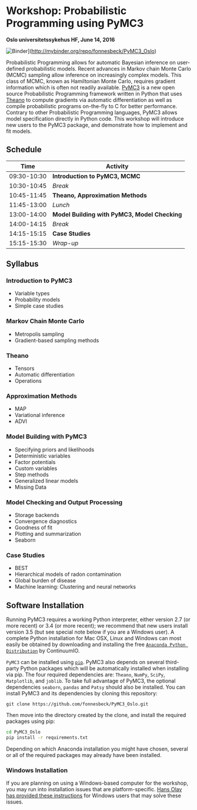 # Workshop: Probabilistic Programming using PyMC3 

**Oslo universitetssykehus HF, June 14, 2016**

![Binder](http://mybinder.org/badge.svg)](http://mybinder.org/repo/fonnesbeck/PyMC3_Oslo)

Probabilistic Programming allows for automatic Bayesian inference on user-defined probabilistic models. Recent advances in Markov chain Monte Carlo (MCMC) sampling allow inference on increasingly complex models. This class of MCMC, known as Hamiltonian Monte Carlo, requires gradient information which is often not readily available. [PyMC3](https://github.com/pymc-devs/pymc3 "GitHub - pymc-devs/pymc3: Probabilistic Programming in Python. Uses Theano as a backend, supports NUTS and ADVI.") is a new open source Probabilistic Programming framework written in Python that uses [Theano](http://deeplearning.net/software/theano/ "Welcome &mdash; Theano 0.8.2 documentation") to compute gradients via automatic differentiation as well as compile probabilistic programs on-the-fly to C for better performance. Contrary to other Probabilistic Programming languages, PyMC3 allows model specification directly in Python code. This workshop will introduce new users to the PyMC3 package, and demonstrate how to implement and fit models.

## Schedule

| Time          | Activity                    |
| --------------|-----------------------------|
| 09:30-10:30 | **Introduction to PyMC3, MCMC** |
| 10:30-10:45 | *Break* |
| 10:45-11:45 | **Theano, Approximation Methods** |
| 11:45-13:00 | *Lunch* |
| 13:00-14:00 | **Model Building with PyMC3, Model Checking** |
| 14:00-14:15 | *Break* |
| 14:15-15:15 | **Case Studies** |
| 15:15-15:30 | *Wrap-up* |

## Syllabus

### Introduction to PyMC3

* Variable types
* Probability models
* Simple case studies

### Markov Chain Monte Carlo

* Metropolis sampling
* Gradient-based sampling methods

### Theano

* Tensors
* Automatic differentiation
* Operations

### Approximation Methods

* MAP
* Variational inference
* ADVI

### Model Building with PyMC3

* Specifying priors and likelihoods
* Deterministic variables
* Factor potentials
* Custom variables
* Step methods
* Generalized linear models
* Missing Data

### Model Checking and Output Processing

* Storage backends
* Convergence diagnostics
* Goodness of fit
* Plotting and summarization
* Seaborn

### Case Studies

* BEST
* Hierarchical models of radon contamination
* Global burden of disease
* Machine learning: Clustering and neural networks

## Software Installation

Running PyMC3 requires a working Python interpreter, either version 2.7 (or more recent) or 3.4 (or more recent); we recommend that new users install version 3.5 (but see special note below if you are a Windows user). A complete Python installation for Mac OSX, Linux and Windows can most easily be obtained by downloading and installing the free [`Anaconda Python Distribution`](https://www.continuum.io/downloads) by ContinuumIO. 

`PyMC3` can be installed using [`pip`](https://pip.pypa.io/en/latest/installing.html). PyMC3 also depends on several third-party Python packages which will be automatically installed when installing via pip. The four required dependencies are: `Theano`, `NumPy`, `SciPy`, `Matplotlib`, and `joblib`. To take full advantage of PyMC3, the optional dependencies `seaborn`, `pandas` and `Patsy` should also be installed. You can install PyMC3 and its dependencies by cloning this repository:

```
git clone https://github.com/fonnesbeck/PyMC3_Oslo.git
```

Then move into the directory created by the clone, and install the required packages using pip:

```bash
cd PyMC3_Oslo
pip install -r requirements.txt
```

Depending on which Anaconda installation you might have chosen, several or all of the required packages may already have been installed.

### Windows Installation

If you are planning on using a Windows-based computer for the workshop, you may run into installation issues that are platform-specific. [Hans Olav has provided these instructions](http://datahans.blogspot.no/2016/04/installing-pymc3.html) for Windows users that may solve these issues.